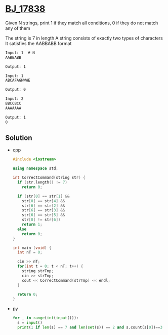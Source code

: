 # [BJ_17838](https://acmicpc.net/problem/17838)

Given N strings, print 1 if they match all conditions, 0 if they do not match any of them

The string is 7 in length
A string consists of exactly two types of characters
It satisfies the AABBABB format

```txt
Input: 1  # N
AABBABB

Output: 1

Input: 1
ABCAFAGHWWE

Output: 0

Input: 2
BBCCBCC
AAAAAAA

Output: 1
0
```

## Solution

* cpp

  ```cpp
  #include <iostream>

  using namespace std;

  int CorrectCommand(string str) {
    if (str.length() != 7)
      return 0;

    if (str[0] == str[1] &&
      str[0] == str[4] &&
      str[6] == str[2] &&
      str[6] == str[3] &&
      str[6] == str[5] &&
      str[0] != str[6])
      return 1;
    else
      return 0;
  }

  int main (void) {
    int nT = 0;

    cin >> nT;
    for(int t = 0; t < nT; t++) {
      string strTmp;
      cin >> strTmp;
      cout << CorrectCommand(strTmp) << endl;
    }

    return 0;
  }
  ```

* py

  ```py
  for _ in range(int(input())):
    s = input()
    print(1 if len(s) == 7 and len(set(s)) == 2 and s.count(s[0])==3 and s[0] == s[1] == s[4] else 0)
  ```
